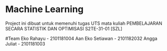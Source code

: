 # Machine Learning
Project ini dibuat untuk memenuhi tugas UTS mata kuliah PEMBELAJARAN SECARA STATISTIK DAN OPTIMISASI S2TE-31-01 [SZL]

#Team
Eko Rahayu - 2101181004
Aan Eko Setiawan - 2101182032
Angga Juliat - 2101181003
